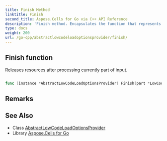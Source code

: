 ```yaml
---
title: Finish Method 
linktitle: Finish
second_title: Aspose.Cells for Go via C++ API Reference
description: 'Finish method. Encapsulates the function that represents finish in Go.'
type: docs
weight: 200
url: /go-cpp/abstractlowcodeloadoptionsprovider/finish/
---
```


## Finish function

Releases resources after processing currently part of input.

```go

func (instance *AbstractLowCodeLoadOptionsProvider) Finish(part *LowCodeLoadOptions)  error

```

## Remarks


## See Also

* Class [AbstractLowCodeLoadOptionsProvider](../)
* Library [Aspose.Cells for Go](../../)
